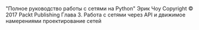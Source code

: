 "Полное руководство работы с сетями на Python"
Эрик Чоу
Copyright © 2017 Packt Publishing
Глава 3. Работа с сетями через API и движимое намерениями проектирование сетей
